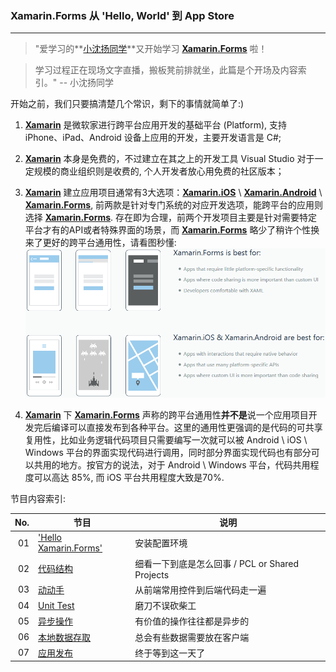 ### **Xamarin.Forms 从 'Hello, World' 到 App Store**

***


>"爱学习的**[小沈扬同学](https://biztudio.github.io)**又开始学习 **[Xamarin.Forms][Xamarin.Forms.Link]** 啦！

>学习过程正在现场文字直播，搬板凳前排就坐，此篇是个开场及内容索引。"  -- 小沈扬同学



开始之前，我们只要搞清楚几个常识，剩下的事情就简单了:)

1. **[Xamarin][Xamarin.Link]** 是微软家进行跨平台应用开发的基础平台 (Platform), 支持 iPhone、iPad、Android 设备上应用的开发，主要开发语言是 C#;

2. **[Xamarin][Xamarin.Link]** 本身是免费的，不过建立在其之上的开发工具 Visual Studio 对于一定规模的商业组织则是收费的, 个人开发者放心用免费的社区版本；

3. **[Xamarin][Xamarin.Link]** 建立应用项目通常有3大选项：**[Xamarin.iOS](https://developer.xamarin.com/guides/ios/)** \ **[Xamarin.Android](https://developer.xamarin.com/guides/android/)** \ **[Xamarin.Forms][Xamarin.Forms.Link]**, 前两款是针对专门系统的对应开发选项，能跨平台的应用则选择 **[Xamarin.Forms][Xamarin.Forms.Link]**. 存在即为合理，前两个开发项目主要是针对需要特定平台才有的API或者特殊界面的场景，而 **[Xamarin.Forms][Xamarin.Forms.Link]** 略少了稍许个性换来了更好的跨平台通用性，请看图秒懂:
![XamarinOptions](https://raw.githubusercontent.com/biztudio/biztudio.github.io/master/mdnotes/img/xamarin.options.png)

4. **[Xamarin][Xamarin.Link]** 下 **[Xamarin.Forms][Xamarin.Forms.Link]** 声称的跨平台通用性**并不是**说一个应用项目开发完后编译可以直接发布到各种平台。这里的通用性更强调的是代码的可共享复用性，比如业务逻辑代码项目只需要编写一次就可以被 Android \ iOS \ Windows 平台的界面实现代码进行调用，同时部分界面实现代码也有部分可以共用的地方。按官方的说法，对于 Android \ Windows 平台，代码共用程度可以高达 85%, 而 iOS 平台共用程度大致是70%.



节目内容索引:


|No. | 节目                   | 说明                   |
|--------: | -------------          |-------------         |
|01| ['Hello Xamarin.Forms'](#) | 安装配置环境     |
|02| [代码结构](#)          |  细看一下到底是怎么回事 / PCL or Shared Projects      |
|03| [动动手](#)          |   从前端常用控件到后端代码走一遍     |
|04| [Unit Test](#)          | 磨刀不误砍柴工           |
|05| [异步操作](#)          | 有价值的操作往往都是异步的   |
|06| [本地数据存取](#)          | 总会有些数据需要放在客户端   |
|07| [应用发布](#)          | 终于等到这一天了           |




[Xamarin.Link]:https://www.xamarin.com/
[Xamarin.Forms.Link]:https://developer.xamarin.com/guides/xamarin-forms/
